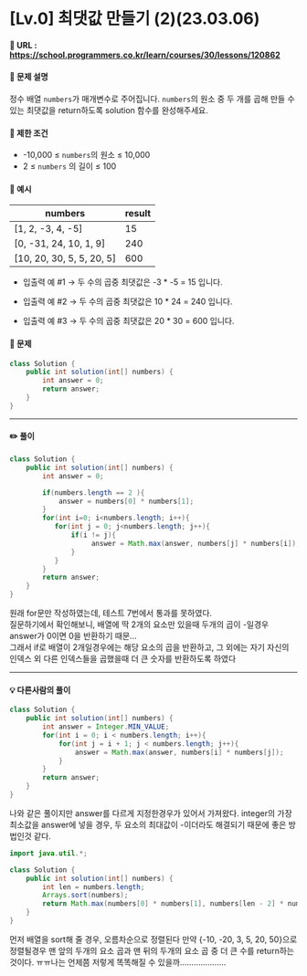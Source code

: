# [Lv.0] 최댓값 만들기 (2)(23.03.06)

#### 📌 URL : https://school.programmers.co.kr/learn/courses/30/lessons/120862

#### 📌 문제 설명

정수 배열 `numbers`가 매개변수로 주어집니다. `numbers`의 원소 중 두 개를 곱해 만들 수 있는 최댓값을 return하도록 solution 함수를 완성해주세요.

#### 📌 제한 조건

- -10,000 ≤ `numbers`의 원소 ≤ 10,000
- 2 ≤ `numbers` 의 길이 ≤ 100

#### 📌 예시

| numbers                   | result |
| ------------------------- | ------ |
| [1, 2, -3, 4, -5]         | 15     |
| [0, -31, 24, 10, 1, 9]    | 240    |
| [10, 20, 30, 5, 5, 20, 5] | 600    |

- 입출력 예 #1
  → 두 수의 곱중 최댓값은 -3 \* -5 = 15 입니다.

- 입출력 예 #2
  → 두 수의 곱중 최댓값은 10 \* 24 = 240 입니다.

- 입출력 예 #3
  → 두 수의 곱중 최댓값은 20 \* 30 = 600 입니다.

#### 📌 문제

```java
class Solution {
    public int solution(int[] numbers) {
        int answer = 0;
        return answer;
    }
}
```

---

#### ✏️ 풀이

```java
class Solution {
    public int solution(int[] numbers) {
        int answer = 0;

        if(numbers.length == 2 ){
            answer = numbers[0] * numbers[1];
        }
        for(int i=0; i<numbers.length; i++){
           for(int j = 0; j<numbers.length; j++){
               if(i != j){
                    answer = Math.max(answer, numbers[j] * numbers[i]);
               }
           }
        }
        return answer;
    }
}
```

원래 for문만 작성하였는데, 테스트 7번에서 통과를 못하였다.  
질문하기에서 확인해보니, 배열에 딱 2개의 요소만 있을때 두개의 곱이 -일경우 answer가 0이면 0을 반환하기 때문...  
그래서 if로 배열이 2개일경우에는 해당 요소의 곱을 반환하고, 그 외에는 자기 자신의 인덱스 외 다른 인덱스들을 곱했을때 더 큰 숫자를 반환하도록 하였다

---

#### 💡 다른사람의 풀이

```java
class Solution {
    public int solution(int[] numbers) {
        int answer = Integer.MIN_VALUE;
        for(int i = 0; i < numbers.length; i++){
            for(int j = i + 1; j < numbers.length; j++){
                answer = Math.max(answer, numbers[i] * numbers[j]);
            }
        }
        return answer;
    }
}
```

나와 같은 풀이지만 answer를 다르게 지정한경우가 있어서 가져왔다.
integer의 가장 최소값을 answer에 넣을 경우, 두 요소의 최대값이 -이더라도 해결되기 때문에 좋은 방법인것 같다.

```java
import java.util.*;

class Solution {
    public int solution(int[] numbers) {
        int len = numbers.length;
        Arrays.sort(numbers);
        return Math.max(numbers[0] * numbers[1], numbers[len - 2] * numbers[len - 1]);
    }
}
```

먼저 배열을 sort해 줄 경우, 오름차순으로 정렬된다
만약 {-10, -20, 3, 5, 20, 50}으로 정렬될경우
맨 앞의 두개의 요소 곱과 맨 뒤의 두개의 요소 곱 중 더 큰 수를 return하는것이다.
ㅠㅠ나는 언제쯤 저렇게 똑똑해질 수 있을까....................
